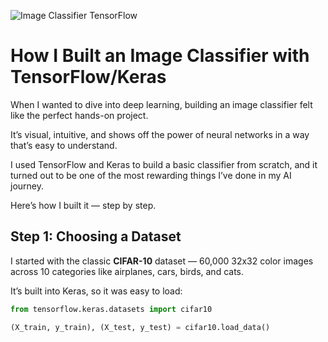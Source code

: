 ![Image Classifier TensorFlow](https://cdn.analyticsvidhya.com/wp-content/uploads/2020/09/Create-your-Own-Image-Classifier.jpg)

# How I Built an Image Classifier with TensorFlow/Keras

When I wanted to dive into deep learning, building an image classifier felt like the perfect hands-on project.  

It’s visual, intuitive, and shows off the power of neural networks in a way that’s easy to understand.

I used TensorFlow and Keras to build a basic classifier from scratch, and it turned out to be one of the most rewarding things I’ve done in my AI journey.

Here’s how I built it — step by step.

## Step 1: Choosing a Dataset

I started with the classic **CIFAR-10** dataset — 60,000 32x32 color images across 10 categories like airplanes, cars, birds, and cats.

It’s built into Keras, so it was easy to load:

```python
from tensorflow.keras.datasets import cifar10

(X_train, y_train), (X_test, y_test) = cifar10.load_data()
